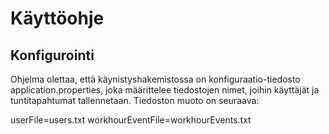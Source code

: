 # Käyttöohje

## Konfigurointi

Ohjelma olettaa, että käynistyshakemistossa on konfiguraatio-tiedosto application.properties, joka määrittelee tiedostojen nimet, joihin käyttäjät ja tuntitapahtumat tallennetaan. Tiedoston muoto on seuraava:

userFile=users.txt
workhourEventFile=workhourEvents.txt

